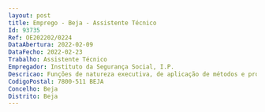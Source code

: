 ```yaml
--- 
layout: post
title: Emprego - Beja - Assistente Técnico
Id: 93735
Ref: OE202202/0224
DataAbertura: 2022-02-09
DataFecho: 2022-02-23
Trabalho: Assistente Técnico
Empregador: Instituto da Segurança Social, I.P.
Descricao: Funções de natureza executiva, de aplicação de métodos e processos, com base em diretivas bem definidas e instruções gerais, de grau 2, de média complexidade, na área de atuação do Departamento de Fiscalização.
CodigoPostal: 7800-511 BEJA
Concelho: Beja
Distrito: Beja
--- 
```

